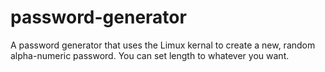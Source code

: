 # password-generator
A password generator that uses the Limux kernal to create a new, random alpha-numeric password. You can set length to whatever you want.
